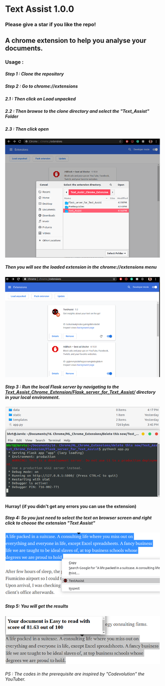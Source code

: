 # Text Assist 1.0.0
### Please give a star if you like the repo! 
## A chrome extension to help you analyse your documents.

### Usage :
##### Step 1 : Clone the repository

##### Step 2 : Go to chrome://extensions
##### 2.1 : Then click on Load unpacked 
##### 2.2 : Then browse to the clone directory and select the "Text_Assist" Folder
##### 2.3 : Then click open

![](Snaps_for_Readme/browse.png)

##### Then you will see the loaded extension in the chrome://extensions menu

![](Snaps_for_Readme/Extension_page.png)

##### Step 3 : Run the local Flask server by navigating to the [Text_Assist_Chrome_Extension/Flask_server_for_Text_Assist/](https://github.com/bhrt-sharma/Text_Assist_Chrome_Extension/tree/master/Flask_server_for_Text_Assist) directory in your local environment.
![](Snaps_for_Readme/Flask_server.png)

#### Hurray! (if you didn't get any errors you can use the extension)

##### Step 4: So you just need to select the text on browser screen and right click to choose the extension "Text Assist"

![](Snaps_for_Readme/selection.png)

##### Step 5: You will get the results

![](Snaps_for_Readme/score.png)




###### PS : The codes in the prerequisite are inspired by "Codevolution" the YouTuber.

